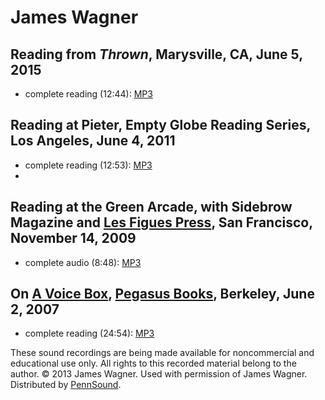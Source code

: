 James Wagner
============

Reading from *Thrown*, Marysville, CA, June 5, 2015
---------------------------------------------------

-   complete reading (12:44): [MP3](https://media.sas.upenn.edu/pennsound/authors/Wagner-James/Wagner-James_Thrown-Poems_Marysville-CA_6-5-2015.mp3)

Reading at Pieter, Empty Globe Reading Series, Los Angeles, June 4, 2011
------------------------------------------------------------------------

-   complete reading (12:53): [MP3](http://media.sas.upenn.edu/pennsound/authors/Wagner-James/Wagner-James_Complete-Reading_Empty-Globe_Pieter_Los-Angeles_6-4-11.mp3)
-   

Reading at the Green Arcade, with Sidebrow Magazine and [Les Figues Press](Les-Figues.php), San Francisco, November 14, 2009
----------------------------------------------------------------------------------------------------------------------------

-   complete audio (8:48): [MP3](http://media.sas.upenn.edu/pennsound/authors/Wagner-James/Wagner-James_Complete-Reading_Green-Arcade_SF_11_14_09.mp3)

On [A Voice Box](A-Voice-Box.php), [Pegasus Books](http://andrewkenower.typepad.com/a_voice_box/2007/06/james_wagner_pe.html), Berkeley, June 2, 2007
-----------------------------------------------------------------------------------------------------------------------------------------------------

-   complete reading (24:54): [MP3](http://media.sas.upenn.edu/pennsound/authors/Wagner-James/Wagner-James_Complete-Reading_A-Voice-Box_Pegasus-Books_06-02-07.mp3)

These sound recordings are being made available for noncommercial
and educational use only. All rights to this recorded material belong to the author.
© 2013 James Wagner. Used with permission of James Wagner.
Distributed by [PennSound](http://writing.upenn.edu/pennsound/index.html).
